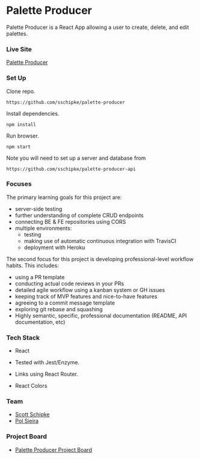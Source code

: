# Palette Producer

Palette Producer is a React App allowing a user to create, delete, and edit palettes.

### Live Site
[Palette Producer](https://paletteproducer.netlify.app/)

### Set Up

Clone repo.
```
https://github.com/sschipke/palette-producer
```
Install dependencies.
```
npm install
```
Run browser.
```
npm start
```

Note you will need to set up a server and database from
```
https://github.com/sschipke/palette-producer-api
```

### Focuses

The primary learning goals for this project are:

- server-side testing
- further understanding of complete CRUD endpoints
- connecting BE & FE repositories using CORS
- multiple environments:
  - testing
  - making use of automatic continuous integration with TravisCI
  - deployment with Heroku

The second focus for this project is developing professional-level workflow habits. This includes:

- using a PR template
- conducting actual code reviews in your PRs
- detailed agile workflow using a kanban system or GH issues
- keeping track of MVP features and nice-to-have features
- agreeing to a commit message template
- exploring git rebase and squashing
- Highly semantic, specific, professional documentation (README, API documentation, etc)

### Tech Stack

- React

- Tested with Jest/Enzyme.

- Links using React Router.

- React Colors

### Team

- [Scott Schipke](https://github.com/sschipke)
- [Pol Sieira](https://github.com/polsieira)

### Project Board
- [Palette Producer Project Board](https://github.com/users/sschipke/projects/2)


